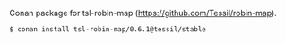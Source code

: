 Conan package for tsl-robin-map (https://github.com/Tessil/robin-map).

```
$ conan install tsl-robin-map/0.6.1@tessil/stable
```
